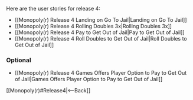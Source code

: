 Here are the user stories for release 4:
* [[Monopoly(r) Release 4 Landing on Go To Jail|Landing on Go To Jail]]
* [[Monopoly(r) Release 4 Rolling Doubles 3x|Rolling Doubles 3x]]
* [[Monopoly(r) Release 4 Pay to Get Out of Jail|Pay to Get Out of Jail]]
* [[Monopoly(r) Release 4 Roll Doubles to Get Out of Jail|Roll Doubles to Get Out of Jail]]

### Optional
* [[Monopoly(r) Release 4 Games Offers Player Option to Pay to Get Out of Jail|Games Offers Player Option to Pay to Get Out of Jail]]

[[Monopoly(r)#Release4|<--Back]]